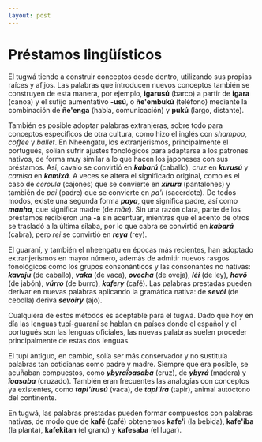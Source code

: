 ```yaml
---
layout: post
---
```


# Préstamos lingüísticos

El tugwá tiende a construir conceptos desde dentro, utilizando sus propias raíces y afijos. Las palabras que introducen nuevos conceptos también se construyen de esta manera, por ejemplo, **igarusú** (barco) a partir de **igara** (canoa) y el sufijo aumentativo **-usú**, o **ñe'embukú** (teléfono) mediante la combinación de **ñe'enga** (habla, comunicación) y **pukú** (largo, distante).

También es posible adoptar palabras extranjeras, sobre todo para conceptos específicos de otra cultura, como hizo el inglés con _shampoo_, _coffee_ y _ballet_. En Nheengatu, los extranjerismos, principalmente el portugués, solían sufrir ajustes fonológicos para adaptarse a los patrones nativos, de forma muy similar a lo que hacen los japoneses con sus préstamos. Así, cavalo se convirtió en _**kabarú**_ (caballo), _cruz_ en _**kurusú**_ y _camisa_ en _**kamixá**_. A veces se altera el significado original, como es el caso de _ceroula_ (cajones) que se convierte en _**xirura**_ (pantalones) y también de _pai_ (padre) que se convierte en _pa'i_ (sacerdote). De todos modos, existe una segunda forma _**paya**_, que significa padre, así como _**manha**_, que significa madre (de _mãe_). Sin una razón clara, parte de los préstamos recibieron una **-a** sin acentuar, mientras que el acento de otros se trasladó a la última sílaba, por lo que cabra se convirtió en _**kabará**_ (cabra), pero _rei_ se convirtió en _**reya**_ (rey).

El guaraní, y también el nheengatu en épocas más recientes, han adoptado extranjerismos en mayor número, además de admitir nuevos rasgos fonológicos como los grupos consonánticos y las consonantes no nativas: _**kavaju**_ (de caballo), _**vaka**_ (de vaca), _**ovecha**_ (de oveja), _**léi**_ (de ley), _**havõ**_ (de jabón), _**vúrro**_ (de burro), _**kafery**_ (café). Las palabras prestadas pueden derivar en nuevas palabras aplicando la gramática nativa: de _**sevói**_ (de cebolla) deriva _**sevoiry**_ (ajo).

Cualquiera de estos métodos es aceptable para el tugwá. Dado que hoy en día las lenguas tupí-guaraní se hablan en países donde el español y el portugués son las lenguas oficiales, las nuevas palabras suelen proceder principalmente de estas dos lenguas.

El tupí antiguo, en cambio, solía ser más conservador y no sustituía palabras tan cotidianas como padre y madre. Siempre que era posible, se acuñaban compuestos, como _**ybyraîoasaba**_ (cruz), de _**ybyrá**_ (madera) y _**îoasaba**_ (cruzado). También eran frecuentes las analogías con conceptos ya existentes, como _**tapi'irusú**_ (vaca), de _**tapi'ira**_ (tapir), animal autóctono del continente.

En tugwá, las palabras prestadas pueden formar compuestos con palabras nativas, de modo que de **kafé** (café) obtenemos **kafe'i** (la bebida), **kafe'iba** (la planta), **kafekitan** (el grano) y **kafesaba** (el lugar).
